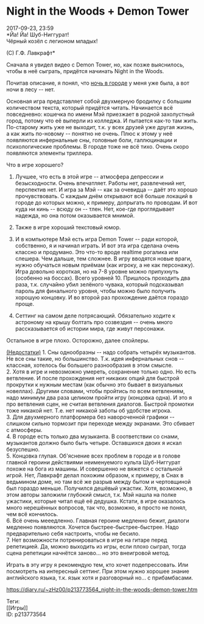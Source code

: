 Night in the Woods + Demon Tower
=================================

   
 2017-09-23, 23:59   
    *Йа! Йа! Шуб-Ниггурат!   
 Чёрный козёл с легионом младых!   
   
 (C) Г.Ф. Лавкрафт*     
   
 Сначала я увидел видео с Demon Tower, но, как позже выяснилось, чтобы в неё сыграть, придётся начинать Night in the Woods.   
   
 Почитав описание, я понял, что  [ночь в городе](Yomawari%20Night%20Alone)  у меня уже была, а вот ночи в лесу -- нет.   
   
 Основная игра представляет собой двухмерную бродилку с большим количеством текста, который придётся читать. Начинается всё повседневно: кошечка по имени Мэй приезжает в родной захолустный город, потому что её выперли из колледжа. И пытается как-то там жить. По-старому жить уже не выходит, т.к. у всех друзей уже другая жизнь, а как жить по-новому -- понятно не очень. Плюс к этому у неё появляются инфернальные сны, головные боли, галлюцинации и психологические проблемы. В городе тоже не всё тихо. Очень скоро появляются элементы триллера.   
   
 Что в игре хорошего?   
   
 1. Лучшее, что есть в этой игре -- атмосфера депрессии и безысходности. Очень впечатляет. Работы нет, развлечений нет, перспектив нет. И игра за Мэй -- как за очевидца -- даёт это хорошо прочувствовать. С каждым днём открывают всё больше локаций в городе до которых можно, к примеру, допрыгать по проводам. И вот куда ни кинь -- всюду он -- тлен. Нет, кое-где проглядывает надежда, но она потом оказывается мнимой.   
   
 2. Также в игре хороший текстовый юмор.   
   
 3. И в компьютере Мэй есть игра Demon Tower -- ради которой, собственно, я и начинал играть. И вот эта игра сделана очень классно и продумано. Это что-то вроде realtime рогалика или слешера. Чем дальше, тем сложнее. В игру вводятся новые враги, нужно обучаться новым приёмам (как игроку, а не как персонажу). Игра довольно короткая, но на 7-8 уровне можно припухнуть (особенно на боссах). Всего уровней 10. Пришлось проходить два раза, т.к. случайно убил зелёного чувака, который подсказывал пароль для финального уровня, чтобы можно было получить хорошую концовку. И во второй раз прохождение даётся гораздо проще.   
   
 4. Сеттинг на самом деле потрясающий. Обязательно ходите к астроному на крышу болтать про созвездия -- очень много рассказывается об истории мира, где живут персонажи.   
   
 Остальное в игре плохо. Осторожно, далее спойлеры.   
   
  [(Недостатки)](https://zHz00.diary.ru/p213773564.htm?index=1#linkmore213773564m1)    1. Сны однообразны -- надо собрать четырёх музыкантов. Не все сны такие, но большинство. Т.к. идея инфернальных снов -- классная, хотелось бы большего разнообразия в этом смысле.   
 2. Хотя в игре и невозможно умереть, сохранение только одно. Но есть ветвление. И после прохождения нет никаких опций для быстрой прокрутки к нужным местам (как обычно это бывает в визуальных новеллах). Другими словами, чтобы пройтись по всем ветвлениям, надо минимум два раза целиком пройти игру (концовка одна). И это я про ветвления сцен, не считая ветвления диалогов. Быстрой промотки тоже никакой нет. Т.е. нет никакой заботы об удобстве игрока.   
 3. Для двухмерного платформера без навороченной графики -- слишком сильно тормозит при переходе между экранами. Это сбивает с атмосферы.   
 4. В городе есть только два музыканта. В соответствии со снами, музыкантов должно было быть четыре. Оставшихся двоих я искал безуспешно.   
 5. Концовка глупая. Об'яснение всех проблем в городе и в голове главной героини действиями неименуемого культа Шуб-Ниггурат похоже на бога из машины. И совершенно не вяжется с остальной игрой. Нет, Лавкрафт делал похожим образом, к примеру, в Снах в ведьмином доме, но там всё же разрыв между бытом и чертовщиной был гораздо меньше. Получился дешёвый ужастик. Хотя, возможно, в этом авторы заложили глубокий смысл, т.к. Мэй нашла на полке ужастики, которые читал ещё её дедушка. Кстати, в игре оказалось много нерешённых вопросов, так что, возможно, я просто не понял, чем всё кончилось.   
 6. Всё очень мееедленно. Главная героине медленно бежит, диалоги медленно появляются. Хочется быстрее-быстрее-быстрее. Надо предварительно себя настроить, чтобы не бесило.   
 7. Нет возможности потренироваться в игре на гитаре перед репетицией. Да, можно выходить из игры, если плохо сыграл, тогда сцена репетиции начнётся заново... но это внеигровой метод.     
   
 Играть в эту игру я рекомендую тем, кто хочет подепрессовать. Или посмотреть на интересный сеттинг. При этом нужно хорошее знание английского языка, т.к. язык хотя и разговорный но... с прибамбасами.   
    
 <https://diary.ru/~zHz00/p213773564_night-in-the-woods-demon-tower.htm>   
   
 Теги:   
 [[Игры]]   
 ID: p213773564